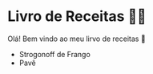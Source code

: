 # Livro de Receitas :man_cook:

Olá! Bem vindo ao meu lirvo de receitas :clap:

- Strogonoff de Frango
- Pavê
